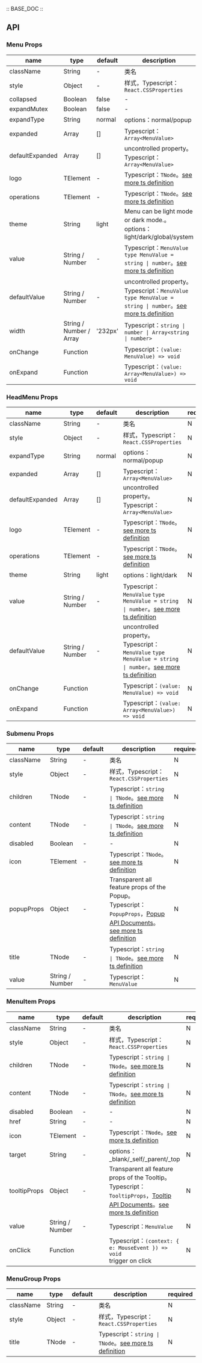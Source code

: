:: BASE_DOC ::

## API

### Menu Props

name | type | default | description | required
-- | -- | -- | -- | --
className | String | - | 类名 | N
style | Object | - | 样式，Typescript：`React.CSSProperties` | N
collapsed | Boolean | false | \- | N
expandMutex | Boolean | false | \- | N
expandType | String | normal | options：normal/popup | N
expanded | Array | [] | Typescript：`Array<MenuValue>` | N
defaultExpanded | Array | [] | uncontrolled property。Typescript：`Array<MenuValue>` | N
logo | TElement | - | Typescript：`TNode`。[see more ts definition](https://github.com/Tencent/tdesign-react/blob/develop/packages/components/common.ts) | N
operations | TElement | - | Typescript：`TNode`。[see more ts definition](https://github.com/Tencent/tdesign-react/blob/develop/packages/components/common.ts) | N
theme | String | light | Menu can be light mode or dark mode.。options：light/dark/global/system | N
value | String / Number | - | Typescript：`MenuValue` `type MenuValue = string \| number`。[see more ts definition](https://github.com/Tencent/tdesign-react/blob/develop/packages/components/menu/type.ts) | N
defaultValue | String / Number | - | uncontrolled property。Typescript：`MenuValue` `type MenuValue = string \| number`。[see more ts definition](https://github.com/Tencent/tdesign-react/blob/develop/packages/components/menu/type.ts) | N
width | String / Number / Array | '232px' | Typescript：`string \| number \| Array<string \| number>` | N
onChange | Function |  | Typescript：`(value: MenuValue) => void`<br/> | N
onExpand | Function |  | Typescript：`(value: Array<MenuValue>) => void`<br/> | N

### HeadMenu Props

name | type | default | description | required
-- | -- | -- | -- | --
className | String | - | 类名 | N
style | Object | - | 样式，Typescript：`React.CSSProperties` | N
expandType | String | normal | options：normal/popup | N
expanded | Array | [] | Typescript：`Array<MenuValue>` | N
defaultExpanded | Array | [] | uncontrolled property。Typescript：`Array<MenuValue>` | N
logo | TElement | - | Typescript：`TNode`。[see more ts definition](https://github.com/Tencent/tdesign-react/blob/develop/packages/components/common.ts) | N
operations | TElement | - | Typescript：`TNode`。[see more ts definition](https://github.com/Tencent/tdesign-react/blob/develop/packages/components/common.ts) | N
theme | String | light | options：light/dark | N
value | String / Number | - | Typescript：`MenuValue` `type MenuValue = string \| number`。[see more ts definition](https://github.com/Tencent/tdesign-react/blob/develop/packages/components/menu/type.ts) | N
defaultValue | String / Number | - | uncontrolled property。Typescript：`MenuValue` `type MenuValue = string \| number`。[see more ts definition](https://github.com/Tencent/tdesign-react/blob/develop/packages/components/menu/type.ts) | N
onChange | Function |  | Typescript：`(value: MenuValue) => void`<br/> | N
onExpand | Function |  | Typescript：`(value: Array<MenuValue>) => void`<br/> | N

### Submenu Props

name | type | default | description | required
-- | -- | -- | -- | --
className | String | - | 类名 | N
style | Object | - | 样式，Typescript：`React.CSSProperties` | N
children | TNode | - | Typescript：`string \| TNode`。[see more ts definition](https://github.com/Tencent/tdesign-react/blob/develop/packages/components/common.ts) | N
content | TNode | - | Typescript：`string \| TNode`。[see more ts definition](https://github.com/Tencent/tdesign-react/blob/develop/packages/components/common.ts) | N
disabled | Boolean | - | \- | N
icon | TElement | - | Typescript：`TNode`。[see more ts definition](https://github.com/Tencent/tdesign-react/blob/develop/packages/components/common.ts) | N
popupProps | Object | - | Transparent all feature props of the Popup。Typescript：`PopupProps`，[Popup API Documents](./popup?tab=api)。[see more ts definition](https://github.com/Tencent/tdesign-react/blob/develop/packages/components/menu/type.ts) | N
title | TNode | - | Typescript：`string \| TNode`。[see more ts definition](https://github.com/Tencent/tdesign-react/blob/develop/packages/components/common.ts) | N
value | String / Number | - | Typescript：`MenuValue` | N

### MenuItem Props

name | type | default | description | required
-- | -- | -- | -- | --
className | String | - | 类名 | N
style | Object | - | 样式，Typescript：`React.CSSProperties` | N
children | TNode | - | Typescript：`string \| TNode`。[see more ts definition](https://github.com/Tencent/tdesign-react/blob/develop/packages/components/common.ts) | N
content | TNode | - | Typescript：`string \| TNode`。[see more ts definition](https://github.com/Tencent/tdesign-react/blob/develop/packages/components/common.ts) | N
disabled | Boolean | - | \- | N
href | String | - | \- | N
icon | TElement | - | Typescript：`TNode`。[see more ts definition](https://github.com/Tencent/tdesign-react/blob/develop/packages/components/common.ts) | N
target | String | - | options：_blank/_self/_parent/_top | N
tooltipProps | Object | - | Transparent all feature props of the Tooltip。Typescript：`TooltipProps`，[Tooltip API Documents](./tooltip?tab=api)。[see more ts definition](https://github.com/Tencent/tdesign-react/blob/develop/packages/components/menu/type.ts) | N
value | String / Number | - | Typescript：`MenuValue` | N
onClick | Function |  | Typescript：`(context: { e: MouseEvent }) => void`<br/>trigger on click | N

### MenuGroup Props

name | type | default | description | required
-- | -- | -- | -- | --
className | String | - | 类名 | N
style | Object | - | 样式，Typescript：`React.CSSProperties` | N
title | TNode | - | Typescript：`string \| TNode`。[see more ts definition](https://github.com/Tencent/tdesign-react/blob/develop/packages/components/common.ts) | N
